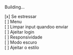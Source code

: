 Building...
<!-- Refazer topBar -->
<!-- Refazer topBar -->
<!-- Mudado -->

[x] Se estressar <br>
[ ] Menu <br>
[ ] Limpar input quandoo enviar <br>
[ ] Ajeitar login <br>
[ ] Responsividade <br>
[ ] Modo escuro <br>
[ ] Ajeitar o estilo

